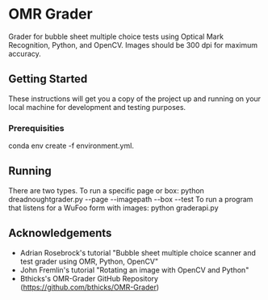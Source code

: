 # OMR Grader
Grader for bubble sheet multiple choice tests using Optical Mark Recognition, Python, and OpenCV. Images should be 300 dpi for maximum accuracy.

## Getting Started
These instructions will get you a copy of the project up and running on your local machine for development and testing purposes.

### Prerequisities
conda env create -f environment.yml. 

## Running
There are two types. 
To run a specific page or box: python dreadnoughtgrader.py --page --imagepath --box --test
To run a program that listens for a WuFoo form with images: python graderapi.py

## Acknowledgements
* Adrian Rosebrock's tutorial "Bubble sheet multiple choice scanner and test grader using OMR, Python, OpenCV"
* John Fremlin's tutorial "Rotating an image with OpenCV and Python"
* Bthicks's OMR-Grader GitHub Repository (https://github.com/bthicks/OMR-Grader)
